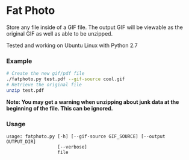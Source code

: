 # Fat Photo

Store any file inside of a GIF file. The output GIF will be viewable as the original GIF as well
as able to be unzipped.

Tested and working on Ubuntu Linux with Python 2.7

### Example
```bash
# Create the new gif/pdf file
./fatphoto.py test.pdf --gif-source cool.gif
# Retrieve the original file
unzip test.pdf
```

__Note: You may get a warning when unzipping about junk data at the beginning of the file. This
can be ignored.__

### Usage 
```
usage: fatphoto.py [-h] [--gif-source GIF_SOURCE] [--output OUTPUT_DIR]
                   [--verbose]
                   file
```

